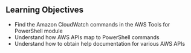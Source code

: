 ## Learning Objectives

* Find the Amazon CloudWatch commands in the AWS Tools for PowerShell module
* Understand how AWS APIs map to PowerShell commands
* Understand how to obtain help documentation for various AWS APIs